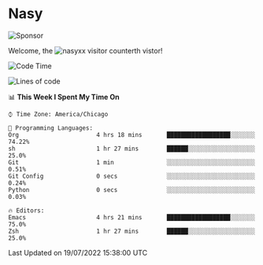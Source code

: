 # Nasy

<!--
<p align="center">
<img height="200" src="https://github-readme-stats.vercel.app/api?username=nasyxx&count_private=true&show_icons=true&theme=dracula&include_all_commits=true"/>
<img height="200" src="https://github-readme-stats.vercel.app/api/top-langs/?username=nasyxx&theme=dracula&hide=html,jupyter+notebook&count_private=true&show_icons=true"/>
</p>

  
----------------
-->

![Sponsor](https://img.shields.io/static/v1.svg?label=Sponsor&message=%E2%9D%A4&logo=GitHub&style=flat&color=pink)
 
Welcome, the ![nasyxx visitor counter](https://count.getloli.com/get/@nasyxx?theme=rule34)th vistor!
 
<!--START_SECTION:waka-->
![Code Time](http://img.shields.io/badge/Code%20Time-2%2C518%20hrs%2040%20mins-blue)

![Lines of code](https://img.shields.io/badge/From%20Hello%20World%20I%27ve%20Written-5%20Million%20lines%20of%20code-blue)

📊 **This Week I Spent My Time On** 

```text
⌚︎ Time Zone: America/Chicago

💬 Programming Languages: 
Org                      4 hrs 18 mins       ██████████████████░░░░░░░   74.22% 
sh                       1 hr 27 mins        ██████░░░░░░░░░░░░░░░░░░░   25.0% 
Git                      1 min               ░░░░░░░░░░░░░░░░░░░░░░░░░   0.51% 
Git Config               0 secs              ░░░░░░░░░░░░░░░░░░░░░░░░░   0.24% 
Python                   0 secs              ░░░░░░░░░░░░░░░░░░░░░░░░░   0.03%

🔥 Editors: 
Emacs                    4 hrs 21 mins       ██████████████████░░░░░░░   75.0% 
Zsh                      1 hr 27 mins        ██████░░░░░░░░░░░░░░░░░░░   25.0%

```


 Last Updated on 19/07/2022 15:38:00 UTC
<!--END_SECTION:waka-->

<!-- ![visitors](https://visitor-badge.laobi.icu/badge?page_id=nasyxx.nasyxx) -->
